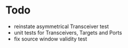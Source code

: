# Todo

- reinstate asymmetrical Transceiver test
- unit tests for Transceivers, Targets and Ports
- fix source window validity test
